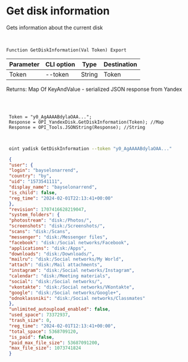 ﻿---
sidebar_position: 1
---

# Get disk information
 Gets information about the current disk


<br/>


`Function GetDiskInformation(Val Token) Export`

 | Parameter | CLI option | Type | Destination |
 |-|-|-|-|
 | Token | --token | String | Token |

 
 Returns: Map Of KeyAndValue - serialized JSON response from Yandex

<br/>




```bsl title="Code example"
 
 Token = "y0_AgAAAABdylaOAA...";
 Response = OPI_YandexDisk.GetDiskInformation(Token); //Map
 Response = OPI_Tools.JSONString(Response); //String
 
```
	


```sh title="CLI command example"
 
 oint yadisk GetDiskInformation --token "y0_AgAAAABdylaOAA..."

```

```json title="Result"
 {
 "user": {
 "login": "bayselonarrend",
 "country": "by",
 "uid": "1573541111",
 "display_name": "bayselonarrend",
 "is_child": false,
 "reg_time": "2024-02-01T22:13:41+00:00"
 },
 "revision": 1707416628219047,
 "system_folders": {
 "photostream": "disk:/Photos/",
 "screenshots": "disk:/Screenshots/",
 "scans": "disk:/Scans",
 "messenger": "disk:/Messenger files",
 "facebook": "disk:/Social networks/Facebook",
 "applications": "disk:/Apps",
 "downloads": "disk:/Downloads/",
 "mailru": "disk:/Social networks/My World",
 "attach": "disk:/Mail attachments",
 "instagram": "disk:/Social networks/Instagram",
 "calendar": "disk:/Meeting materials",
 "social": "disk:/Social networks/",
 "vkontakte": "disk:/Social networks/VKontakte",
 "google": "disk:/Social networks/Google+",
 "odnoklassniki": "disk:/Social networks/Classmates"
 },
 "unlimited_autoupload_enabled": false,
 "used_space": 73372937,
 "trash_size": 0,
 "reg_time": "2024-02-01T12:13:41+00:00",
 "total_space": 5368709120,
 "is_paid": false,
 "paid_max_file_size": 53687091200,
 "max_file_size": 1073741824
 }
```
